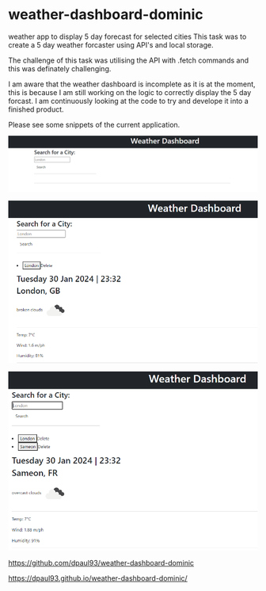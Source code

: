 # weather-dashboard-dominic
weather app to display 5 day forecast for selected cities
This task was to create a 5 day weather forcaster using API's and local storage. 

The challenge of this task was utilising the API with .fetch commands and this was definately challenging. 

I am aware that the weather dashboard is incomplete as it is at the moment, this is because I am still working on the logic to correctly display the 5 day forcast. I am continuously looking at the code to try and develope it into a finished product. 

Please see some snippets of the current application.

![Alt text](image.png)

![Alt text](image-1.png)

![Alt text](image-2.png)

https://github.com/dpaul93/weather-dashboard-dominic

https://dpaul93.github.io/weather-dashboard-dominic/